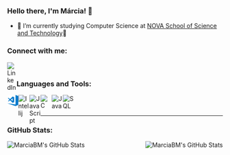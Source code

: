 ### Hello there, I'm Márcia! 👋

- 🌱 I’m currently studying Computer Science at <a href="https://www.fct.unl.pt">NOVA School of Science and Technology</a>🤣

### Connect with me:

[<img align="left" alt="LinkedIn" width="22px" src="https://cdn.jsdelivr.net/npm/simple-icons@v3/icons/linkedin.svg" />][linkedin]

<br />

### Languages and Tools:

<img align="left" alt="Visual Studio Code" width="26px" src="https://raw.githubusercontent.com/github/explore/80688e429a7d4ef2fca1e82350fe8e3517d3494d/topics/visual-studio-code/visual-studio-code.png" />
<img align="left" alt="Intellij" width="26px" src="https://img.icons8.com/color/48/000000/intellij-idea.png" />
<img align="left" alt="JavaScript" width="26px"  src="https://img.icons8.com/color/48/000000/javascript-logo-1.png"/>
<img align="left" alt="C" width="26px" src="https://www.codeforcoder.com/static/images/c.png" />
<img align="left" alt="Java" width="26px" src="https://img.icons8.com/color/48/000000/java-coffee-cup-logo.png" />
<img align="left" alt="SQL" width="26px" src="https://cdn4.iconfinder.com/data/icons/flat-pro-database-set-1/32/sql-badge-512.png" />

<br />
<br />

---


### GitHub Stats:

  <img align="left" alt="MarciaBM's GitHub Stats" src="https://github-readme-stats.codestackr.vercel.app/api?username=MarciaBM&show_icons=true&hide_border=true" />

  <img align="right" alt="MarciaBM's GitHub Stats" src="https://github-readme-stats.vercel.app/api/top-langs/?username=MarciaBM&layout=compact&langs_count=12&hide=HLSL,ShaderLab,ASP&hide_border=true" />


[linkedin]: https://www.linkedin.com/in/marciabm/
